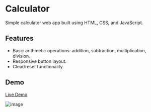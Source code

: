 # Calculator 
Simple calculator web app built using HTML, CSS, and JavaScript. 

## Features

- Basic arithmetic operations: addition, subtraction, multiplication, division.
- Responsive button layout.
- Clear/reset functionality.

## Demo 

[Live Demo](https://nikvxo.github.io/calculator/)

![image](https://github.com/user-attachments/assets/ba9d4991-3568-47c9-be79-e66ba1c0bc7a)

